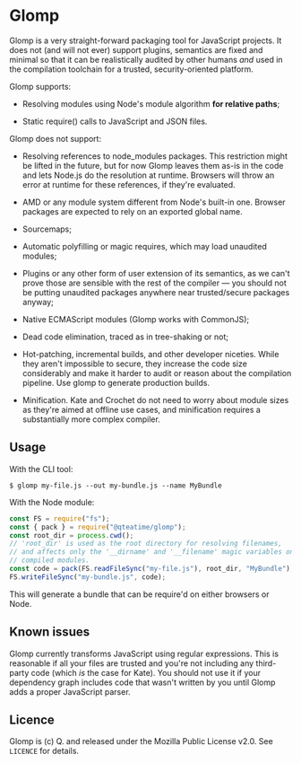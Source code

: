 # Glomp

Glomp is a very straight-forward packaging tool for JavaScript projects. It does not (and will not ever) support plugins, semantics are fixed and minimal so that it can be realistically audited by other humans _and_ used in the compilation toolchain for a trusted, security-oriented platform.

Glomp supports:

- Resolving modules using Node's module algorithm **for relative paths**;

- Static require() calls to JavaScript and JSON files.

Glomp does not support:

- Resolving references to node_modules packages. This restriction might be lifted in the future, but for now Glomp leaves them as-is in the code and lets Node.js do the resolution at runtime. Browsers will throw an error at runtime for these references, if they're evaluated.

- AMD or any module system different from Node's built-in one. Browser packages are expected to rely on an exported global name.

- Sourcemaps;

- Automatic polyfilling or magic requires, which may load unaudited modules;

- Plugins or any other form of user extension of its semantics, as we can't prove those are sensible with the rest of the compiler — you should not be putting unaudited packages anywhere near trusted/secure packages anyway;

- Native ECMAScript modules (Glomp works with CommonJS);

- Dead code elimination, traced as in tree-shaking or not;

- Hot-patching, incremental builds, and other developer niceties. While they aren't impossible to secure, they increase the code size considerably and make it harder to audit or reason about the compilation pipeline. Use glomp to generate production builds.

- Minification. Kate and Crochet do not need to worry about module sizes as they're aimed at offline use cases, and minification requires a substantially more complex compiler.

## Usage

With the CLI tool:

```shell
$ glomp my-file.js --out my-bundle.js --name MyBundle
```

With the Node module:

```js
const FS = require("fs");
const { pack } = require("@qteatime/glomp");
const root_dir = process.cwd();
// 'root_dir' is used as the root directory for resolving filenames,
// and affects only the '__dirname' and '__filename' magic variables on
// compiled modules.
const code = pack(FS.readFileSync("my-file.js"), root_dir, "MyBundle");
FS.writeFileSync("my-bundle.js", code);
```

This will generate a bundle that can be require'd on either browsers or Node.

## Known issues

Glomp currently transforms JavaScript using regular expressions. This is reasonable if all your files are trusted and you're not including any third-party code (which _is_ the case for Kate). You should not use it if your dependency graph includes code that wasn't written by you until Glomp adds a proper JavaScript parser.

## Licence

Glomp is (c) Q. and released under the Mozilla Public License v2.0.
See `LICENCE` for details.
